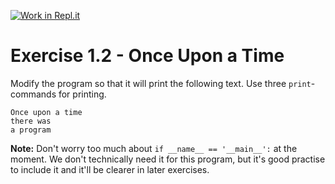 [![Work in Repl.it](https://classroom.github.com/assets/work-in-replit-14baed9a392b3a25080506f3b7b6d57f295ec2978f6f33ec97e36a161684cbe9.svg)](https://classroom.github.com/online_ide?assignment_repo_id=3022916&assignment_repo_type=AssignmentRepo)
# Exercise 1.2 - Once Upon a Time

Modify the program so that it will print the following text. Use three `print`-commands for printing.

```
Once upon a time
there was
a program
```

**Note:** Don't worry too much about `if __name__ == '__main__':` at the moment. We don't technically need it for this program, but it's good practise to include it and it'll be clearer in later exercises. 
